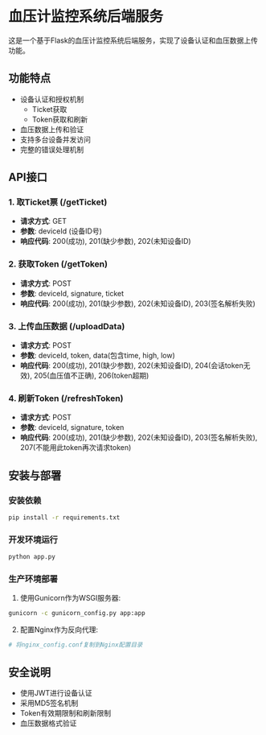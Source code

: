 # 血压计监控系统后端服务

这是一个基于Flask的血压计监控系统后端服务，实现了设备认证和血压数据上传功能。

## 功能特点

- 设备认证和授权机制
  - Ticket获取
  - Token获取和刷新
- 血压数据上传和验证
- 支持多台设备并发访问
- 完整的错误处理机制

## API接口

### 1. 取Ticket票 (/getTicket)
- **请求方式**: GET
- **参数**: deviceId (设备ID号)
- **响应代码**: 200(成功), 201(缺少参数), 202(未知设备ID)

### 2. 获取Token (/getToken)
- **请求方式**: POST
- **参数**: deviceId, signature, ticket
- **响应代码**: 200(成功), 201(缺少参数), 202(未知设备ID), 203(签名解析失败)

### 3. 上传血压数据 (/uploadData)
- **请求方式**: POST
- **参数**: deviceId, token, data(包含time, high, low)
- **响应代码**: 200(成功), 201(缺少参数), 202(未知设备ID), 204(会话token无效), 205(血压值不正确), 206(token超期)

### 4. 刷新Token (/refreshToken)
- **请求方式**: POST
- **参数**: deviceId, signature, token
- **响应代码**: 200(成功), 201(缺少参数), 202(未知设备ID), 203(签名解析失败), 207(不能用此token再次请求token)

## 安装与部署

### 安装依赖
```bash
pip install -r requirements.txt
```

### 开发环境运行
```bash
python app.py
```

### 生产环境部署
1. 使用Gunicorn作为WSGI服务器:
```bash
gunicorn -c gunicorn_config.py app:app
```

2. 配置Nginx作为反向代理:
```bash
# 将nginx_config.conf复制到Nginx配置目录
```

## 安全说明

- 使用JWT进行设备认证
- 采用MD5签名机制
- Token有效期限制和刷新限制
- 血压数据格式验证 